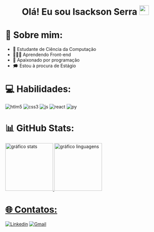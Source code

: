 <h1 align="center">Olá! Eu sou Isackson Serra  <img src="https://raw.githubusercontent.com/kaueMarques/kaueMarques/master/hi.gif" width="30px"/></h1>

# 💫 Sobre mim:
 - 🔭 Estudante de Ciência da Computação
 - 👩🏽‍💻 Aprendendo Front-end
 - 🔮 Apaixonado por programação
 - 🗯️ Estou à procura de Estágio

# 💻 Habilidades:
<div style="display: inline_block"<br />
  <img alt="htlm5" src="https://img.shields.io/badge/HTML5-E34F26?style=for-the-badge&logo=html5&logoColor=white" />
  <img alt="css3" src="https://img.shields.io/badge/CSS3-1572B6?style=for-the-badge&logo=css3&logoColor=white" />
  <img alt="js" src="https://img.shields.io/badge/JavaScript-F7DF1E?style=for-the-badge&logo=javascript&logoColor=black" />
  <img alt="react" src="https://img.shields.io/badge/React-20232A?style=for-the-badge&logo=react&logoColor=61DAFB" />
  <img alt="py" src="https://img.shields.io/badge/Python-14354C?style=for-the-badge&logo=python&logoColor=white" />
</div>

# 📊 GitHub Stats:
<div align="left" style="display: inline_block">
  <a href="https://github.com/IsackScript">
  <img height="150" alt="gráfico stats" src="https://github-readme-stats.vercel.app/api?username=IsackScript&show_icons=true&theme=gruvbox&include_all_commits=true&count_private=true"/>
  <img height="150" alt="gráfico linguagens" src="https://github-readme-stats.vercel.app/api/top-langs/?username=IsackScript&layout=compact&langs_count=7&theme=gruvbox"/>
</div>

# 🌐 Contatos:
[![Linkedin](https://img.shields.io/badge/LinkedIn-0077B5?style=for-the-badge&logo=linkedin&logoColor=white)](https://www.linkedin.com/in/isackson-serra-35009a31a/)
[![Gmail](https://img.shields.io/badge/Gmail-D14836?style=for-the-badge&logo=gmail&logoColor=white)](mailto:isacksonserra61@gmail.com)

